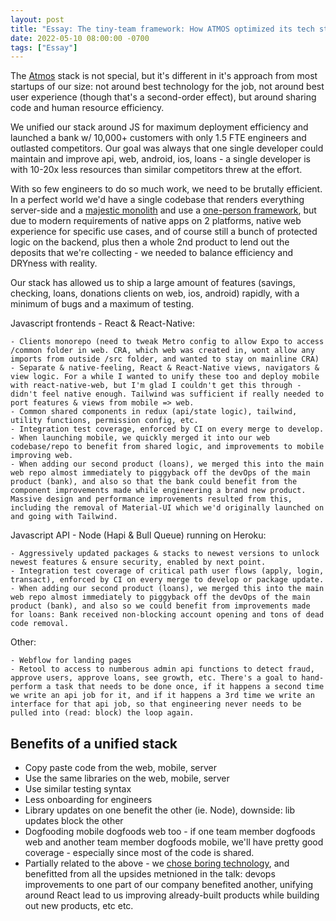 ```yaml
---
layout: post
title: "Essay: The tiny-team framework: How ATMOS optimized its tech stack around extreme efficiency"
date: 2022-05-10 08:00:00 -0700
tags: ["Essay"]
---
```


The [Atmos](https://www.joinatmos.com) stack is not special, but it's different in it's approach from most startups of our size: not around best technology for the job, not around best user experience (though that's a second-order effect), but around sharing code and human resource efficiency.

We unified our stack around JS for maximum deployment efficiency and launched a bank w/ 10,000+ customers with only 1.5 FTE engineers and outlasted competitors. Our goal was always that one single developer could maintain and improve api, web, android, ios, loans - a single developer is with 10-20x less resources than similar competitors threw at the effort.

With so few engineers to do so much work, we need to be brutally efficient. In a perfect world we'd have a single codebase that renders everything server-side and a [majestic monolith](/a-node-js-developer-discovers-rails/) and use a [one-person framework](https://world.hey.com/dhh/the-one-person-framework-711e6318), but due to modern requirements of native apps on 2 platforms, native web experience for specific use cases, and of course still a bunch of protected logic on the backend, plus then a whole 2nd product to lend out the deposits that we're collecting - we needed to balance efficiency and DRYness with reality.

Our stack has allowed us to ship a large amount of features (savings, checking, loans, donations clients on web, ios, android) rapidly, with a minimum of bugs and a maximum of testing.

Javascript frontends - React & React-Native:

    - Clients monorepo (need to tweak Metro config to allow Expo to access /common folder in web. CRA, which web was created in, wont allow any imports from outside /src folder, and wanted to stay on mainline CRA)
    - Separate & native-feeling, React & React-Native views, navigators & view logic. For a while I wanted to unify these too and deploy mobile with react-native-web, but I'm glad I couldn't get this through - didn't feel native enough. Tailwind was sufficient if really needed to port features & views from mobile => web.
    - Common shared components in redux (api/state logic), tailwind, utility functions, permission config, etc.
    - Integration test coverage, enforced by CI on every merge to develop.
    - When launching mobile, we quickly merged it into our web codebase/repo to benefit from shared logic, and improvements to mobile improving web.
    - When adding our second product (loans), we merged this into the main web repo almost immediately to piggyback off the devOps of the main product (bank), and also so that the bank could benefit from the component improvements made while engineering a brand new product. Massive design and performance improvements resulted from this, including the removal of Material-UI which we'd originally launched on and going with Tailwind.

Javascript API - Node (Hapi & Bull Queue) running on Heroku:

    - Aggressively updated packages & stacks to newest versions to unlock newest features & ensure security, enabled by next point.
    - Integration test coverage of critical path user flows (apply, login, transact), enforced by CI on every merge to develop or package update.
    - When adding our second product (loans), we merged this into the main web repo almost immediately to piggyback off the devOps of the main product (bank), and also so we could benefit from improvements made for loans: Bank received non-blocking account opening and tons of dead code removal.

Other:

    - Webflow for landing pages
    - Retool to access to numberous admin api functions to detect fraud, approve users, approve loans, see growth, etc. There's a goal to hand-perform a task that needs to be done once, if it happens a second time we write an api job for it, and if it happens a 3rd time we write an interface for that api job, so that engineering never needs to be pulled into (read: block) the loop again.

## Benefits of a unified stack

- Copy paste code from the web, mobile, server
- Use the same libraries on the web, mobile, server
- Use similar testing syntax
- Less onboarding for engineers
- Library updates on one benefit the other (ie. Node), downside: lib updates block the other
- Dogfooding mobile dogfoods web too - if one team member dogfoods web and another team member dogfoods mobile, we'll have pretty good coverage - especially since most of the code is shared.
- Partially related to the above - we [chose boring technology](https://boringtechnology.club/), and benefitted from all the upsides metnioned in the talk: devops improvements to one part of our company benefited another, unifying around React lead to us improving already-built products while building out new products, etc etc.
